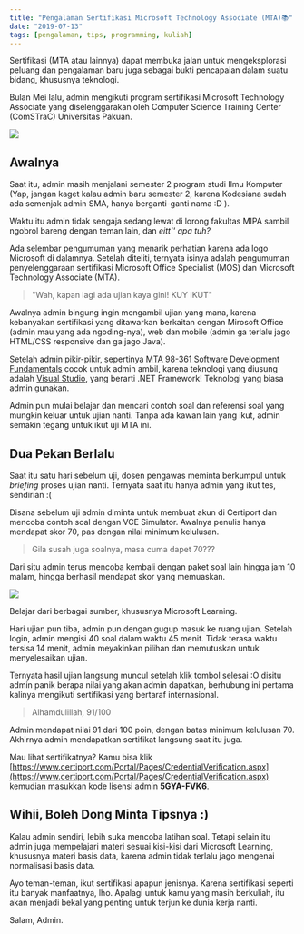 ```yaml
---
title: "Pengalaman Sertifikasi Microsoft Technology Associate (MTA)📚"
date: "2019-07-13"
tags: [pengalaman, tips, programming, kuliah]
---
```


Sertifikasi (MTA atau lainnya) dapat membuka jalan untuk mengeksplorasi peluang
dan pengalaman baru juga sebagai bukti pencapaian dalam suatu bidang, khususnya
teknologi.

Bulan Mei lalu, admin mengikuti program sertifikasi Microsoft Technology
Associate yang diselenggarakan oleh Computer Science Training Center (ComSTraC)
Universitas Pakuan.

![](/posts/2019-07-13/woman-sitting-behind-table-with-black-laptop-computer.png)

## Awalnya

Saat itu, admin masih menjalani semester 2 program studi Ilmu Komputer (Yap,
jangan kaget kalau admin baru semester 2, karena Kodesiana sudah ada semenjak
admin SMA, hanya berganti-ganti nama :D ).

Waktu itu admin tidak sengaja sedang lewat di lorong fakultas MIPA sambil
ngobrol bareng dengan teman lain, dan _eitt'' apa tuh?_

Ada selembar pengumuman yang menarik perhatian karena ada logo Microsoft di
dalamnya. Setelah diteliti, ternyata isinya adalah pengumuman penyelenggaraan
sertifikasi Microsoft Office Specialist (MOS) dan Microsoft Technology Associate
(MTA).

> "Wah, kapan lagi ada ujian kaya gini! KUY IKUT"

Awalnya admin bingung ingin mengambil ujian yang mana, karena kebanyakan
sertifikasi yang ditawarkan berkaitan dengan Mirosoft Office (admin mau yang ada
ngoding-nya), web dan mobile (admin ga terlalu jago HTML/CSS responsive dan ga
jago Java).

Setelah admin pikir-pikir, sepertinya [MTA 98-361 Software Development
Fundamentals](https://www.microsoft.com/en-us/learning/exam-98-361.aspx) cocok
untuk admin ambil, karena teknologi yang diusung adalah [Visual
Studio](https://kodesiana.com/c-sharp-vb-net/sentiment-analysis-menggunakan-accord-net-c/),
yang berarti .NET Framework! Teknologi yang biasa admin gunakan.

Admin pun mulai belajar dan mencari contoh soal dan referensi soal yang mungkin
keluar untuk ujian nanti. Tanpa ada kawan lain yang ikut, admin semakin tegang
untuk ikut uji MTA ini.

## Dua Pekan Berlalu

Saat itu satu hari sebelum uji, dosen pengawas meminta berkumpul untuk
_briefing_ proses ujian nanti. Ternyata saat itu hanya admin yang ikut tes,
sendirian :(

Disana sebelum uji admin diminta untuk membuat akun di Certiport dan mencoba
contoh soal dengan VCE Simulator. Awalnya penulis hanya mendapat skor 70, pas
dengan nilai minimum kelulusan.

> Gila susah juga soalnya, masa cuma dapet 70???

Dari situ admin terus mencoba kembali dengan paket soal lain hingga jam 10
malam, hingga berhasil mendapat skor yang memuaskan.

![](https://source.unsplash.com/QJDzYT_K8Xg/1200x657)

Belajar dari berbagai sumber, khususnya Microsoft Learning.

Hari ujian pun tiba, admin pun dengan gugup masuk ke ruang ujian. Setelah login,
admin mengisi 40 soal dalam waktu 45 menit. Tidak terasa waktu tersisa 14 menit,
admin meyakinkan pilihan dan memutuskan untuk menyelesaikan ujian.

Ternyata hasil ujian langsung muncul setelah klik tombol selesai :O disitu admin
panik berapa nilai yang akan admin dapatkan, berhubung ini pertama kalinya
mengikuti sertifikasi yang bertaraf internasional.

> Alhamdulillah, 91/100

Admin mendapat nilai 91 dari 100 poin, dengan batas minimum kelulusan 70.
Akhirnya admin mendapatkan sertifikat langsung saat itu juga.

Mau lihat sertifikatnya? Kamu bisa klik
[https://www.certiport.com/Portal/Pages/CredentialVerification.aspx](https://www.certiport.com/Portal/Pages/CredentialVerification.aspx)
kemudian masukkan kode lisensi admin **5GYA-FVK6**.

## Wihii, Boleh Dong Minta Tipsnya :)

Kalau admin sendiri, lebih suka mencoba latihan soal. Tetapi selain itu admin
juga mempelajari materi sesuai kisi-kisi dari Microsoft Learning, khususnya
materi basis data, karena admin tidak terlalu jago mengenai normalisasi basis
data.

Ayo teman-teman, ikut sertifikasi apapun jenisnya. Karena sertifikasi seperti
itu banyak manfaatnya, lho. Apalagi untuk kamu yang masih berkuliah, itu akan
menjadi bekal yang penting untuk terjun ke dunia kerja nanti.

Salam, Admin.

